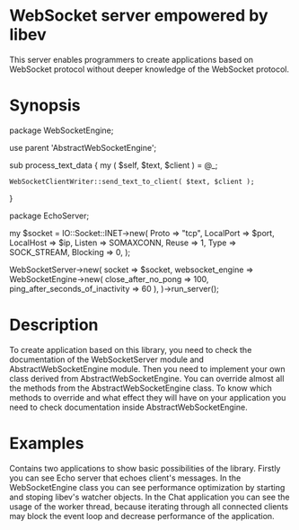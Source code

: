 # WebSocket server empowered by libev

This server enables programmers to create applications based on WebSocket protocol without deeper knowledge of the WebSocket protocol.

# Synopsis

package WebSocketEngine;

use parent 'AbstractWebSocketEngine';

sub process_text_data {
    my ( $self, $text, $client ) = @_;

    WebSocketClientWriter::send_text_to_client( $text, $client );
}

package EchoServer;

my $socket = IO::Socket::INET->new(
    Proto     => "tcp",
    LocalPort => $port,
    LocalHost => $ip,
    Listen    => SOMAXCONN,
    Reuse     => 1,
    Type      => SOCK_STREAM,
    Blocking  => 0,
);

WebSocketServer->new(
    socket           => $socket,
    websocket_engine => WebSocketEngine->new(
        close_after_no_pong              => 100,
        ping_after_seconds_of_inactivity => 60
    ),
)->run_server();

# Description

To create application based on this library, you need to check the documentation of the WebSocketServer module and AbstractWebSocketEngine module.
Then you need to implement your own class derived from AbstractWebSocketEngine.
You can override almost all the methods from the AbstractWebSocketEngine class. To know which methods to override and what effect they will have on your application you need to check 
documentation inside AbstractWebSocketEngine.

# Examples

Contains two applications to show basic possibilities of the library.
Firstly you can see Echo server that echoes client's messages. In the WebSocketEngine class you can see performance optimization by
starting and stoping libev's watcher objects.
In the Chat application you can see the usage of the worker thread, because iterating through all connected clients may block the event loop
and decrease performance of the application.

